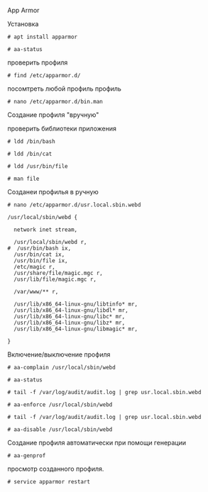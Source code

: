 App Armor

Установка
```
# apt install apparmor

# aa-status
```
проверить профиля
```
# find /etc/apparmor.d/
```
посомтреть любой профиль профиль 
```
# nano /etc/apparmor.d/bin.man
```

Создание профиля "вручную"

проверить библиотеки приложения
```
# ldd /bin/bash

# ldd /bin/cat

# ldd /usr/bin/file

# man file
```
Созданеи профилья в ручную
```
# nano /etc/apparmor.d/usr.local.sbin.webd
```
```
/usr/local/sbin/webd {

  network inet stream,

  /usr/local/sbin/webd r,
#  /usr/bin/bash ix,
  /usr/bin/cat ix,
  /usr/bin/file ix,
  /etc/magic r,
  /usr/share/file/magic.mgc r,
  /usr/lib/file/magic.mgc r,

  /var/www/** r,

  /usr/lib/x86_64-linux-gnu/libtinfo* mr,
  /usr/lib/x86_64-linux-gnu/libdl* mr,
  /usr/lib/x86_64-linux-gnu/libc* mr,
  /usr/lib/x86_64-linux-gnu/libz* mr,
  /usr/lib/x86_64-linux-gnu/libmagic* mr,

}
```


Включение/выключение профиля
```
# aa-complain /usr/local/sbin/webd

# aa-status

# tail -f /var/log/audit/audit.log | grep usr.local.sbin.webd

# aa-enforce /usr/local/sbin/webd

# tail -f /var/log/audit/audit.log | grep usr.local.sbin.webd

# aa-disable /usr/local/sbin/webd

```
Создание профиля автоматически при помощи генерации

```
# aa-genprof 
```
просмотр созданного профиля.
```
# service apparmor restart
```
